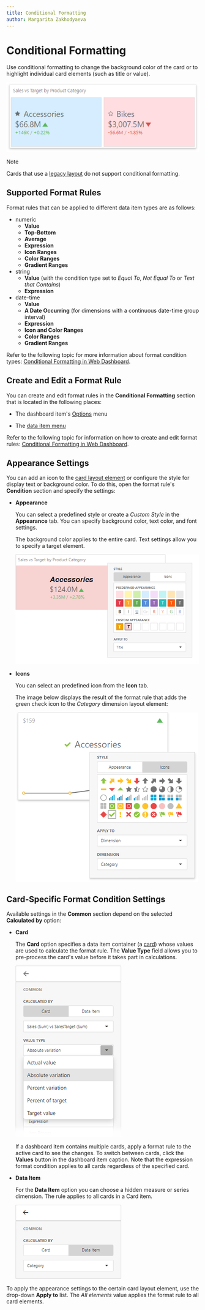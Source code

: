 ```yaml
---
title: Conditional Formatting
author: Margarita Zakhodyaeva
---
```

# Conditional Formatting 

Use conditional formatting to change the background color of the card or to highlight individual card elements (such as title or value).

![](../../../../images/web-dashboard-card-conditional-formatting.png)

> [!Note]
> Cards that use a [legacy layout](https://docs.devexpress.com/Dashboard/118608/create-dashboards/create-dashboards-on-the-web/dashboard-item-settings/cards/layout#legacy-layout-v162-and-earlier) do not support conditional formatting.

## Supported Format Rules

Format rules that can be applied to different data item types are as follows:
* numeric 
	* **Value**
	* **Top-Bottom**
	* **Average**
	* **Expression** 
	* **Icon Ranges**
	* **Color Ranges**
	* **Gradient Ranges**
* string 
	* **Value** (with the condition type set to _Equal To_, _Not Equal To_ or _Text that Contains_)
	* **Expression**
* date-time 
	* **Value**
	* **A Date Occurring** (for dimensions with a continuous date-time group interval)
	* **Expression**
	* **Icon and Color Ranges**
	* **Color Ranges**
	* **Gradient Ranges**

Refer to the following topic for more information about format condition types: [Conditional Formatting in Web Dashboard](../../appearance-customization/conditional-formatting.md).
## Create and Edit a Format Rule   

You can create and edit format rules in the **Conditional Formatting** section that is located in the following places:

* The dashboard item's [Options](../../ui-elements/dashboard-item-menu.md) menu

* The [data item menu](../../ui-elements/data-item-menu.md)

Refer to the following topic for information on how to create and edit format rules: [Conditional Formatting in Web Dashboard](../../appearance-customization/conditional-formatting.md).

## Appearance Settings

You can add an icon to the [card layout element](../../dashboard-item-settings/cards/layout.md) or configure the style for display text or background color. To do this, open the format rule's **Condition** section and specify the settings:

* **Appearance**
  
	You can select a predefined style or create a *Custom Style* in the **Appearance** tab. You can specify background color, text color, and font settings.

	The background color applies to the entire card. Text settings allow you to specify a target element.

	![Web Dashboard - Conditional Formatting with Appearance](../../../../images/web-conditional-formatting-card.png)

* **Icons**
  
	You can select an predefined icon from the **Icon** tab.

	The image below displays the result of the format rule that adds the green check icon to the _Category_ dimension layout element:

	![Web Dashboard - Conditional Formatting with Icons](../../../../images/web-card-conditional-formatting-custom-layout-element.png)


## Card-Specific Format Condition Settings

Available settings in the **Common** section depend on the selected **Calculated by** option:

* **Card**
  
	The **Card** option specifies a data item container (a [card](../../dashboard-item-settings/cards/providing-data.md)) whose values are used to calculate the format rule. The **Value Type** field allows you to pre-process the card's value before it takes part in calculations. 

	![Web Dashboard - Card Conditional Formatting - Card Option](../../../../images/web-conditional-formatting-card-delta-variation.png)

	If a dashboard item contains multiple cards, apply a format rule to the active card to see the changes. To switch between cards, click the **Values** button in the dashboard item caption. Note that the expression format condition applies to all cards regardless of the specified card.

* **Data Item**
  
	For the **Data Item** option you can choose a hidden measure or series dimension. The rule applies to all cards in a Card item.

	![|Web Dashboard - Card Conditional Formatting - Data Item Option](../../../../images/web-dashboard-card-data-item-option.png)


To apply the appearance settings to the certain card layout element, use the drop-down **Apply to** list. The _All elements_ value applies the format rule to all card elements.
